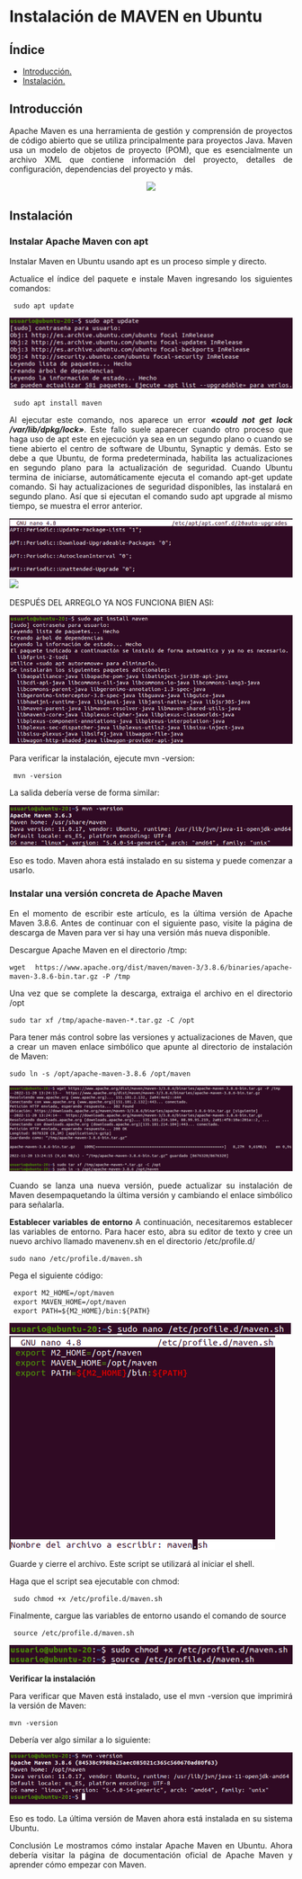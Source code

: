 <div align="justify">

# Instalación de MAVEN en Ubuntu

## Índice
- [Introducción.](#introducción)
- [Instalación.](#instalación)

## Introducción

 Apache Maven es una herramienta de gestión y comprensión de proyectos de código abierto que se utiliza principalmente para proyectos Java. Maven usa un modelo de objetos de proyecto (POM), que es esencialmente un archivo XML que contiene información del proyecto, detalles de configuración, dependencias del proyecto y más.
 <br>
 
 <div align="center">
 <img src="https://upload.wikimedia.org/wikipedia/commons/thumb/5/52/Apache_Maven_logo.svg/1200px-Apache_Maven_logo.svg.png" width="300px">
 </div>

## Instalación

### Instalar Apache Maven con apt

 Instalar Maven en Ubuntu usando apt es un proceso simple y directo.

 Actualice el índice del paquete e instale Maven ingresando los siguientes comandos:

```
 sudo apt update
```
 
<img src="https://github.com/samugd17/Entornos-de-desarrollo/blob/main/TAREAS/Tarea9/IMG/1.%20ACTUALIZANDO%20%C3%8DNDICE%20DE%20PAQUETES.png">
 
```
 sudo apt install maven
```
 Al ejecutar este comando, nos aparece un error _**«could not get lock /var/lib/dpkg/lock»**_. Este fallo suele aparecer cuando otro proceso que haga uso de apt este en ejecución ya sea en un segundo plano o cuando se tiene abierto el centro de software de Ubuntu, Synaptic y demás. Esto se debe a que Ubuntu, de forma predeterminada, habilita las actualizaciones en segundo plano para la actualización de seguridad. Cuando Ubuntu termina de iniciarse, automáticamente ejecuta el comando apt-get update comando. Si hay actualizaciones de seguridad disponibles, las instalará en segundo plano. Así que si ejecutan el comando sudo apt upgrade al mismo tiempo, se muestra el error anterior.
 
  <img src="https://github.com/samugd17/Entornos-de-desarrollo/blob/main/TAREAS/Tarea9/IMG/2.%20SOLUCION.png">
  <img src="https://github.com/samugd17/Entornos-de-desarrollo/blob/main/TAREAS/Tarea9/IMG/2.1%20SOLUCI%C3%93N.png">
  
 DESPUÉS DEL ARREGLO YA NOS FUNCIONA BIEN ASI: 
  
  <img src="https://github.com/samugd17/Entornos-de-desarrollo/blob/main/TAREAS/Tarea9/IMG/3.%20MAVEN%20INSTALL.png">

 Para verificar la instalación, ejecute mvn -version:
```
 mvn -version
```

 La salida debería verse de forma similar:

 <img src="https://github.com/samugd17/Entornos-de-desarrollo/blob/main/TAREAS/Tarea9/IMG/4.%20MAVEN%20VERSION.png">

 Eso es todo. Maven ahora está instalado en su sistema y puede comenzar a usarlo.

### Instalar una versión concreta de Apache Maven

 En el momento de escribir este artículo, es la última versión de Apache Maven 3.8.6. Antes de continuar con el siguiente paso, visite la página de descarga de Maven para ver si hay una versión más nueva disponible.


 Descargue Apache Maven en el directorio /tmp:

```
wget https://www.apache.org/dist/maven/maven-3/3.8.6/binaries/apache-maven-3.8.6-bin.tar.gz -P /tmp
```

 Una vez que se complete la descarga, extraiga el archivo en el directorio /opt
```
sudo tar xf /tmp/apache-maven-*.tar.gz -C /opt
```
 Para tener más control sobre las versiones y actualizaciones de Maven, que a crear un maven enlace simbólico que apunte al directorio de instalación de Maven:

```
sudo ln -s /opt/apache-maven-3.8.6 /opt/maven
```
 
<img src="https://github.com/samugd17/Entornos-de-desarrollo/blob/main/TAREAS/Tarea9/IMG/5.%20DESCARGA%20ESPEC%C3%8DFICA%20MAVEN.png">
 
 Cuando se lanza una nueva versión, puede actualizar su instalación de Maven desempaquetando la última versión y cambiando el enlace simbólico para señalarla.


__Establecer variables de entorno__
 A continuación, necesitaremos establecer las variables de entorno. Para hacer esto, abra su editor de texto y cree un nuevo archivo llamado mavenenv.sh en el directorio /etc/profile.d/
```
sudo nano /etc/profile.d/maven.sh
```
Pega el siguiente código:

```
 export M2_HOME=/opt/maven
 export MAVEN_HOME=/opt/maven
 export PATH=${M2_HOME}/bin:${PATH}
```
 
  <img src="https://github.com/samugd17/Entornos-de-desarrollo/blob/main/TAREAS/Tarea9/IMG/6.%20NANO.png">
 <br>
  <img src="https://github.com/samugd17/Entornos-de-desarrollo/blob/main/TAREAS/Tarea9/IMG/6.1.%20NANO.png">

 Guarde y cierre el archivo. Este script se utilizará al iniciar el shell.

 Haga que el script sea ejecutable con chmod:

```
 sudo chmod +x /etc/profile.d/maven.sh
```
 Finalmente, cargue las variables de entorno usando el comando de source
```
 source /etc/profile.d/maven.sh
```
 
  <img src="https://github.com/samugd17/Entornos-de-desarrollo/blob/main/TAREAS/Tarea9/IMG/7.%20SCRIPT.png">

__Verificar la instalación__

Para verificar que Maven está instalado, use el mvn -version que imprimirá la versión de Maven:

```
mvn -version
```

Debería ver algo similar a lo siguiente:

 <img src="https://github.com/samugd17/Entornos-de-desarrollo/blob/main/TAREAS/Tarea9/IMG/8.%20MAVEN%20VERSION%20FINAL.png">

Eso es todo. La última versión de Maven ahora está instalada en su sistema Ubuntu.

Conclusión
Le mostramos cómo instalar Apache Maven en Ubuntu. Ahora debería visitar la página de documentación oficial de Apache Maven y aprender cómo empezar con Maven.


</div>
